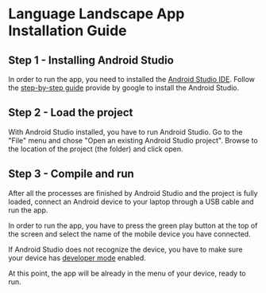 # Language Landscape App Installation Guide

## Step 1 - Installing Android Studio
In order to run the app, you need to installed the [Android Studio IDE](https://developer.android.com/studio/index.html).
Follow the [step-by-step guide](https://developer.android.com/studio/install.html) provide by google to install the Android Studio.

## Step 2 - Load the project
With Android Studio installed, you have to run Android Studio.
Go to the "File" menu and chose "Open an existing Android Studio project". 
Browse to the location of the project (the folder) and click open.

## Step 3 - Compile and run
After all the processes are finished by Android Studio and the project is fully loaded, connect an Android device to your laptop through a USB cable and run the app.

In order to run the app, you have to press the green play button at the top of the screen and select the name of the mobile device you have connected.

If Android Studio does not recognize the device, you have to make sure your device has [developer mode](http://blog.syncios.com/enable-developer-optionsusb-debugging-mode-on-devices-with-android-4-2-jelly-bean/) enabled.

At this point, the app will be already in the menu of your device, ready to run.
